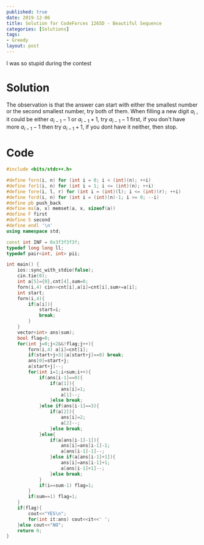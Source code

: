 ```yaml
---
published: true
date: 2019-12-06
title: Solution for CodeForces 1265D - Beautiful Sequence
categories: [Solutions]
tags: 
- Greedy
layout: post
---
```

I was so stupid during the contest
<!--more-->
# Solution

The observation is that the answer can start with either the smallest number or the second smallest number, try both of them. When filling a new digit $a_i$ , it could be either $a_{i−1}−1$ or $a_{i−1}+1$, try $a_{i−1}−1$ first, if you don't have more $a_{i−1}-1$ then try $a_{i−1}+1$, if you dont have it neither, then stop.


# Code
```cpp
#include <bits/stdc++.h>

#define forn(i, n) for (int i = 0; i < (int)(n); ++i)
#define for1(i, n) for (int i = 1; i <= (int)(n); ++i)
#define fore(i, l, r) for (int i = (int)(l); i <= (int)(r); ++i)
#define ford(i, n) for (int i = (int)(n)-1; i >= 0; --i)
#define pb push_back
#define ms(a, x) memset(a, x, sizeof(a))
#define F first
#define S second
#define endl '\n'
using namespace std;

const int INF = 0x3f3f3f3f;
typedef long long ll;
typedef pair<int, int> pii;

int main() {
    ios::sync_with_stdio(false);
    cin.tie(0);
	int a[5]={0},cnt[4],sum=0;
    forn(i,4) cin>>cnt[i],a[i]=cnt[i],sum+=a[i];
    int start;
    forn(i,4){
        if(a[i]){
            start=i;
            break;
        }
    }
    vector<int> ans(sum);
    bool flag=0;
    for(int j=0;j<2&&!flag;j++){
        forn(i,4) a[i]=cnt[i];
        if(start+j>3||a[start+j]==0) break;
        ans[0]=start+j;
        a[start+j]--;
        for(int i=1;i<sum;i++){
            if(ans[i-1]==0){
                if(a[1]){
                    ans[i]=1;
                    a[1]--;
                }else break;
            }else if(ans[i-1]==3){
                if(a[2]){
                    ans[i]=2;
                    a[2]--;
                }else break;
            }else{
                if(a[ans[i-1]-1]){
                    ans[i]=ans[i-1]-1;
                    a[ans[i-1]-1]--;
                }else if(a[ans[i-1]+1]){
                    ans[i]=ans[i-1]+1;
                    a[ans[i-1]+1]--;
                }else break;
            }
            if(i==sum-1) flag=1;
        }
        if(sum==1) flag=1;
    }
    if(flag){
        cout<<"YES\n";
        for(int it:ans) cout<<it<<' ';
    }else cout<<"NO";
    return 0;
}
```
